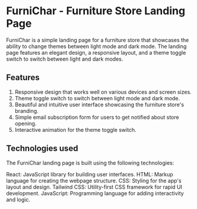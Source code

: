 # FurniChar - Furniture Store Landing Page
FurniChar is a simple landing page for a furniture store that showcases the ability to change themes between light mode and dark mode. The landing page features an elegant design, a responsive layout, and a theme toggle switch to switch between light and dark modes.

## Features
1. Responsive design that works well on various devices and screen sizes.
2. Theme toggle switch to switch between light mode and dark mode.
3. Beautiful and intuitive user interface showcasing the furniture store's branding.
4. Simple email subscription form for users to get notified about store opening.
5. Interactive animation for the theme toggle switch.

## Technologies used

The FurniChar landing page is built using the following technologies:

React: JavaScript library for building user interfaces.
HTML: Markup language for creating the webpage structure.
CSS: Styling for the app's layout and design.
Tailwind CSS: Utility-first CSS framework for rapid UI development.
JavaScript: Programming language for adding interactivity and logic.
